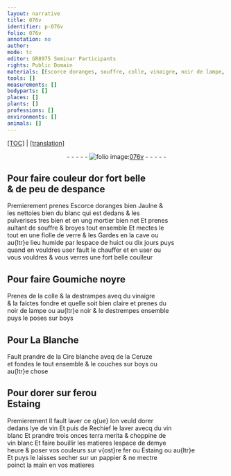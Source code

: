 ```yaml
---
layout: narrative
title: 076v
identifier: p-076v
folio: 076v
annotation: no
author:
mode: tc
editor: GR8975 Seminar Participants
rights: Public Domain
materials: [Escorce doranges, souffre, colle, vinaigre, noir de lampe, boys, Cire blanche, Ceruze, fer, Estaing, lye de vin, vin blanc, terra merita, pappier]
tools: []
measurements: []
bodyparts: []
places: []
plants: []
professions: []
environments: []
animals: []
---
```


<p><a href="{{ site.baseurl }}/diplomatic/" target="_blank">[TOC]</a> | <a href="{{ site.baseurl }}/texts/p-076v_tl/ target="_blank"">[translation]</a></p><div class="folio" align="center">- - - - - <a href="http://gallica.bnf.fr/ark:/12148/btv1b10500001g/f158.item" target="_blank"><img src="https://cu-mkp.github.io/2017-workshop-edition/assets/photo-icon.png" alt="folio image: " style="display:inline-block; margin-bottom:-3px;"/>076v</a> - - - - - </div>  
  

## Pour faire couleur dor fort belle<br/> & de peu de despance

 
Premierement prenes <span class="m">Escorce doranges</span> bien Jaulne &<br/> les nettoies bien du blanc qui est dedans & les<br/> pulverises tres bien <span class="del">et</span> <span class="add">en</span> ung mortier bien net Et prenes<br/> aultant de <span class="m">souffre</span> & broyes tout ensemble Et mectes le<br/> tout en une fiolle de verre & les Gardes en la cave ou<br/> au{ltr}e lieu humide par lespace de huict ou dix jours puys<br/> quand en vouldres user fault le chauffer et en user ou<br/> vous vouldres & vous verres une fort belle coulleur
 
 
  

## Pour faire Goumiche noyre

 
Prenes de la <span class="m">colle</span> & la destrampes aveq du <span class="m">vinaigre</span><br/> & la faictes fondre et quelle soit bien claire et prenes du<br/> <span class="m">noir de lampe</span> ou au{ltr}e noir & le destrempes ensemble<br/> puys le poses sur <span class="m">boys</span>
 
 
  

## Pour La Blanche

 
Fault prandre de la <span class="m">Cire blanche</span> aveq de la <span class="m">Ceruze</span><br/> et fondes le tout ensemble & le couches sur <span class="m">boys</span> ou<br/> au{ltr}e chose
 
 
  

## Pour dorer sur <span class="m">fer</span>ou<br/> <span class="m">Estaing</span>

 
Premierement Il fault laver ce q{ue} lon veuld dorer<br/> dedans <span class="m">lye de vin</span> Et puis de Rechief le laver avecq du <span class="m">vin<br/> blanc</span> Et prandre trois onces <span class="m">terra merita</span> & choppine de<br/> <span class="m">vin blanc</span> Et faire bouillir les matieres lespace de demye<br/> heure & poser vos couleurs sur v{ost}re <span class="m">fer</span> ou <span class="m">Estaing</span> ou au{ltr}e<br/> Et puys le laisses secher sur un <span class="m">pappier</span> & ne mectre<br/> poinct la main en vos matieres
 
